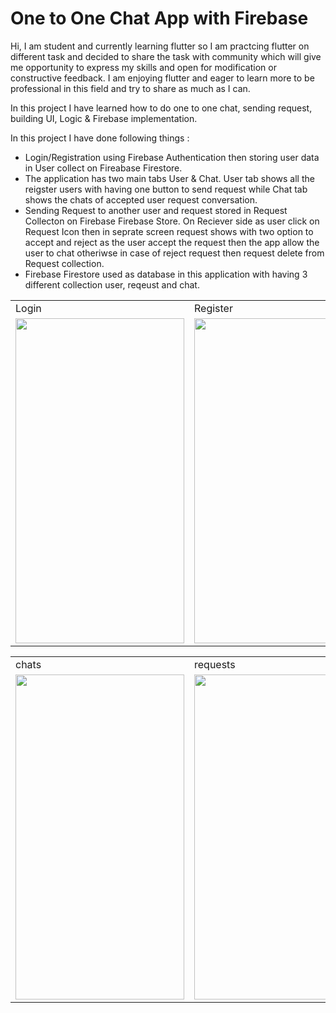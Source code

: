 # One to One Chat App with Firebase

Hi, I am student and currently learning flutter so I am practcing flutter on different task and decided to share the task with community which will give me opportunity to express my skills and open for modification or constructive feedback. I am enjoying flutter and eager to learn more to be professional in this field and try to share as much as I can. 

In this project I have learned how to do one to one chat, sending request, building UI, Logic & Firebase implementation. 

In this project I have done following things :


- Login/Registration using Firebase Authentication then storing user data in User collect on Fireabase Firestore.
- The application has two main tabs User & Chat. User tab shows all the reigster users with having one button to send request while Chat tab shows the chats of accepted user request conversation.
- Sending Request to another user and request stored in Request Collecton on Firebase Firebase Store. On Reciever side as user click on Request Icon then in seprate screen request shows with two option to accept and reject as the user accept the request then the app allow the user to chat otheriwse in case of reject request then request delete from Request collection. 
- Firebase Firestore used as database in this application with having 3 different collection user, reqeust and chat. 



<table>
  <tr>
    <td>Login</td>
    <td>Register</td>
    <td>users</td>


  </tr>
  <tr>
    <td><img src="https://github.com/imziaurrehman/multi-user-chat-simple-app-firebase/blob/main/signin.png" width=270 height=520></td>
    <td><img src="https://github.com/imziaurrehman/multi-user-chat-simple-app-firebase/blob/main/signup.png" width=270 height=520></td>
    <td><img src="https://github.com/imziaurrehman/multi-user-chat-simple-app-firebase/blob/main/users.png" width=270 height=520></td>

  </tr>
 </table>
 
 <table>
  <tr>
    <td>chats</td>
    <td>requests</td>
    <td>messages</td>

  </tr>
  <tr>
    <td><img src="https://github.com/imziaurrehman/multi-user-chat-simple-app-firebase/blob/main/chat.png" width=270 height=520></td>
    <td><img src="https://github.com/imziaurrehman/multi-user-chat-simple-app-firebase/blob/main/requests.png" width=270 height=520></td>
    <td><img src="https://github.com/imziaurrehman/multi-user-chat-simple-app-firebase/blob/main/messages.png" width=270 height=520></td>

   


  </tr>
 </table>


    

 
